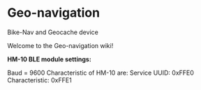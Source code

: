 # Geo-navigation
Bike-Nav and Geocache device

Welcome to the Geo-navigation wiki!

**HM-10 BLE module settings:**

Baud = 9600
Characteristic of HM-10 are:
Service UUID: 0xFFE0
Characteristic: 0xFFE1
